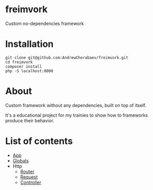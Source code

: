 # freimvork
Custom no-dependencies framework


# Installation
```
git clone git@github.com:AndrewCherabaev/freimvork.git
cd freimvork
composer install
php -S localhost:8000
```

# About 
Custom framework without any dependencies, built on top of itself.

It's a educational project for my trainies to show how to frameworks produce their behavior.

# List of contents
- [App](./docs/App.md)
- [Globals](./docs/Globals.md)
- Http
    - [Router](./docs/Router.md)
    - [Request](./docs/Request.md)
    - [Controller](./docs/Controller.md)